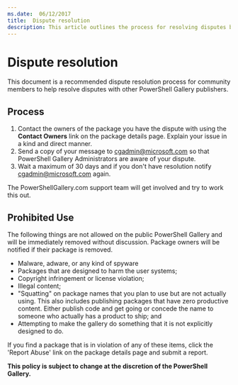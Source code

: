 ```yaml
---
ms.date:  06/12/2017
title:  Dispute resolution
description: This article outlines the process for resolving disputes between community members and other PowerShell Gallery publishers.
---
```

# Dispute resolution

This document is a recommended dispute resolution process for community members to help resolve
disputes with other PowerShell Gallery publishers.

## Process

1. Contact the owners of the package you have the dispute with using the **Contact Owners** link on
   the package details page. Explain your issue in a kind and direct manner.
1. Send a copy of your message to [cgadmin@microsoft.com](mailto:cgadmin@microsoft.com) so that
   PowerShell Gallery Administrators are aware of your dispute.
1. Wait a maximum of 30 days and if you don't have resolution notify
   [cgadmin@microsoft.com](mailto:cgadmin@microsoft.com) again.

The PowerShellGallery.com support team will get involved and try to work this out.

## Prohibited Use

The following things are not allowed on the public PowerShell Gallery and will be immediately
removed without discussion. Package owners will be notified if their package is removed.

- Malware, adware, or any kind of spyware
- Packages that are designed to harm the user systems;
- Copyright infringement or license violation;
- Illegal content;
- "Squatting" on package names that you plan to use but are not actually using. This also includes
  publishing packages that have zero productive content. Either publish code and get going or
  concede the name to someone who actually has a product to ship; and
- Attempting to make the gallery do something that it is not explicitly designed to do.

If you find a package that is in violation of any of these items, click the 'Report Abuse' link on
the package details page and submit a report.

**This policy is subject to change at the discretion of the PowerShell Gallery.**
